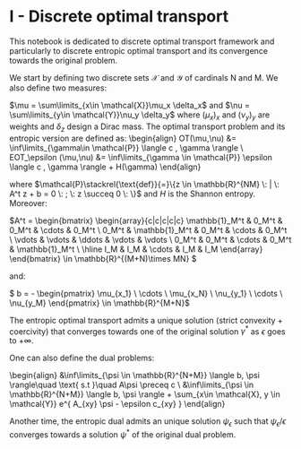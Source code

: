 # **I - Discrete optimal transport**
This notebook is dedicated to discrete optimal transport framework and particularly to discrete entropic optimal transport and its convergence towards the original problem.

We start by defining two discrete sets $\mathcal{X}$ and $\mathcal{Y}$ of cardinals N and M. We also define two measures:

$\mu = \sum\limits_{x\in \mathcal{X}}\mu_x \delta_x$ and $\nu = \sum\limits_{y\in \mathcal{Y}}\nu_y \delta_y$ where $(\mu_x)_x$ and $(\nu_y)_y$ are weights and $\delta_z$ design a Dirac mass.
The optimal transport problem and its entropic version are defined as:
\begin{align}
  OT(\mu,\nu) &= \inf\limits_{\gamma\in \mathcal{P}} \langle c , \gamma \rangle \\
  EOT_\epsilon (\mu,\nu) &= \inf\limits_{\gamma \in \mathcal{P}} \epsilon \langle  c , \gamma \rangle + H(\gamma)
\end{align}

where $\mathcal{P}\stackrel{\text{def}}{=}\{z \in \mathbb{R}^{NM} \: | \: A^t z + b = 0 \: ;  \: z \succeq 0 \: \}$ and $H$ is the Shannon entropy. Moreover:

$A^t = \begin{bmatrix}
\begin{array}{c|c|c|c|c}
\mathbb{1}_M^t & 0_M^t & 0_M^t & \cdots & 0_M^t \\
0_M^t & \mathbb{1}_M^t & 0_M^t & \cdots & 0_M^t \\
\vdots & \vdots & \ddots & \vdots & \vdots \\
0_M^t & 0_M^t & \cdots & 0_M^t & \mathbb{1}_M^t \\
\hline
I_M & I_M & \cdots & I_M & I_M
\end{array}
\end{bmatrix} \in \mathbb{R}^{(M+N)\times MN}
$

and:

$ b =  - \begin{pmatrix} \mu_{x_1} \\ \cdots \\ \mu_{x_N} \\ \nu_{y_1} \\ \cdots \\ \nu_{y_M} \end{pmatrix}  \in \mathbb{R}^{M+N}$


The entropic optimal transport admits a unique solution (strict convexity + coercivity) that converges towards one of the original solution $\gamma^*$ as $\epsilon$ goes to $+\infty$.

One can also define the dual problems:

\begin{align}
  &\inf\limits_{\psi \in \mathbb{R}^{N+M}} \langle b, \psi \rangle\quad \text{ s.t }\quad A\psi \preceq c \\
  &\inf\limits_{\psi \in \mathbb{R}^{N+M}} \langle b, \psi \rangle + \sum_{x\in \mathcal{X}, y \in \mathcal{Y}} e^{ A_{xy} \psi  - \epsilon c_{xy} }
\end{align}

Another time, the entropic dual admits an unique solution $\psi_\epsilon$ such that $\psi_\epsilon/\epsilon$ converges towards a solution $\psi^*$ of the original dual problem.
